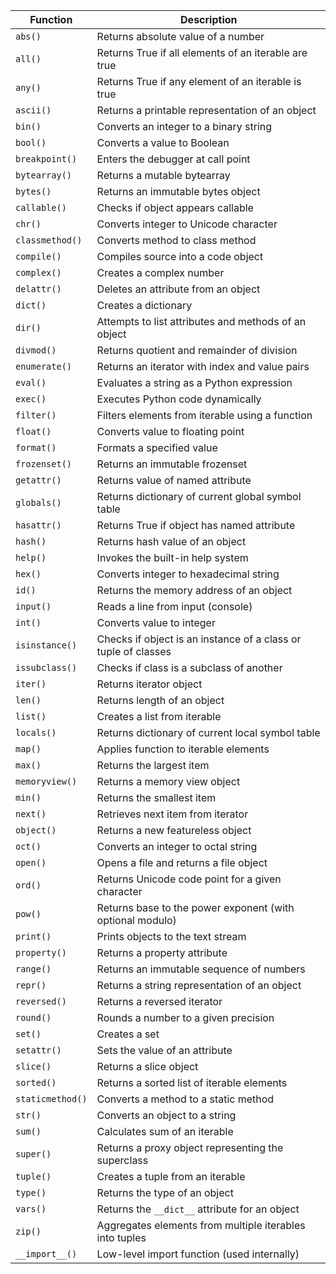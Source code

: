 
| Function         | Description                                                    |
| ---------------- | -------------------------------------------------------------- |
| `abs()`          | Returns absolute value of a number                             |
| `all()`          | Returns True if all elements of an iterable are true           |
| `any()`          | Returns True if any element of an iterable is true             |
| `ascii()`        | Returns a printable representation of an object                |
| `bin()`          | Converts an integer to a binary string                         |
| `bool()`         | Converts a value to Boolean                                    |
| `breakpoint()`   | Enters the debugger at call point                              |
| `bytearray()`    | Returns a mutable bytearray                                    |
| `bytes()`        | Returns an immutable bytes object                              |
| `callable()`     | Checks if object appears callable                              |
| `chr()`          | Converts integer to Unicode character                          |
| `classmethod()`  | Converts method to class method                                |
| `compile()`      | Compiles source into a code object                             |
| `complex()`      | Creates a complex number                                       |
| `delattr()`      | Deletes an attribute from an object                            |
| `dict()`         | Creates a dictionary                                           |
| `dir()`          | Attempts to list attributes and methods of an object           |
| `divmod()`       | Returns quotient and remainder of division                     |
| `enumerate()`    | Returns an iterator with index and value pairs                 |
| `eval()`         | Evaluates a string as a Python expression                      |
| `exec()`         | Executes Python code dynamically                               |
| `filter()`       | Filters elements from iterable using a function                |
| `float()`        | Converts value to floating point                               |
| `format()`       | Formats a specified value                                      |
| `frozenset()`    | Returns an immutable frozenset                                 |
| `getattr()`      | Returns value of named attribute                               |
| `globals()`      | Returns dictionary of current global symbol table              |
| `hasattr()`      | Returns True if object has named attribute                     |
| `hash()`         | Returns hash value of an object                                |
| `help()`         | Invokes the built-in help system                               |
| `hex()`          | Converts integer to hexadecimal string                         |
| `id()`           | Returns the memory address of an object                        |
| `input()`        | Reads a line from input (console)                              |
| `int()`          | Converts value to integer                                      |
| `isinstance()`   | Checks if object is an instance of a class or tuple of classes |
| `issubclass()`   | Checks if class is a subclass of another                       |
| `iter()`         | Returns iterator object                                        |
| `len()`          | Returns length of an object                                    |
| `list()`         | Creates a list from iterable                                   |
| `locals()`       | Returns dictionary of current local symbol table               |
| `map()`          | Applies function to iterable elements                          |
| `max()`          | Returns the largest item                                       |
| `memoryview()`   | Returns a memory view object                                   |
| `min()`          | Returns the smallest item                                      |
| `next()`         | Retrieves next item from iterator                              |
| `object()`       | Returns a new featureless object                               |
| `oct()`          | Converts an integer to octal string                            |
| `open()`         | Opens a file and returns a file object                         |
| `ord()`          | Returns Unicode code point for a given character               |
| `pow()`          | Returns base to the power exponent (with optional modulo)      |
| `print()`        | Prints objects to the text stream                              |
| `property()`     | Returns a property attribute                                   |
| `range()`        | Returns an immutable sequence of numbers                       |
| `repr()`         | Returns a string representation of an object                   |
| `reversed()`     | Returns a reversed iterator                                    |
| `round()`        | Rounds a number to a given precision                           |
| `set()`          | Creates a set                                                  |
| `setattr()`      | Sets the value of an attribute                                 |
| `slice()`        | Returns a slice object                                         |
| `sorted()`       | Returns a sorted list of iterable elements                     |
| `staticmethod()` | Converts a method to a static method                           |
| `str()`          | Converts an object to a string                                 |
| `sum()`          | Calculates sum of an iterable                                  |
| `super()`        | Returns a proxy object representing the superclass             |
| `tuple()`        | Creates a tuple from an iterable                               |
| `type()`         | Returns the type of an object                                  |
| `vars()`         | Returns the `__dict__` attribute for an object                 |
| `zip()`          | Aggregates elements from multiple iterables into tuples        |
| `__import__()`   | Low-level import function (used internally)                    |